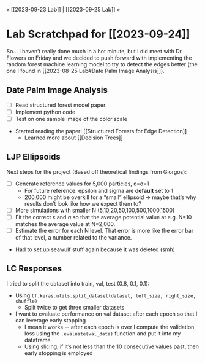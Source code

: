 « [[2023-09-23 Lab]] | [[2023-09-25 Lab]] » 
# Lab Scratchpad for [[2023-09-24]]
So… I haven’t really done much in a hot minute, but I did meet with Dr. Flowers on Friday and we decided to push forward with implementing the random forest machine learning model to try to detect the edges better (the one I found in [[2023-08-25 Lab#Date Palm Image Analysis]]).

## Date Palm Image Analysis
- [ ] Read structured forest model paper
- [ ] Implement python code
- [ ] Test on one sample image of the color scale

- Started reading the paper: [[Structured Forests for Edge Detection]]
	- Learned more about [[Decision Trees]]

## LJP Ellipsoids
Next steps for the project (Based off theoretical findings from Giorgos):
- [ ] Generate reference values for 5,000 particles, ε=σ=1
	- For future reference: epsilon and sigma are **default** set to 1
	- 200,000 might be overkill for a “small” ellipsoid → maybe that’s why results don’t look like how we expect them to?
- [ ] More simulations with smaller N (5,10,20,50,100,500,1000,1500)
- [ ] Fit the correct ε and σ so that the average potential value at e.g. N=10 matches the average value at N=2,000. 
- [ ] Estimate the error for each N level. That error is more like the error bar of that level, a number related to the variance.

- Had to set up seawulf stuff again because it was deleted (smh)

## LC Responses
I tried to split the dataset into train, val, test (0.8, 0.1, 0.1):
- Using `tf.keras.utils.split_dataset(dataset, left_size, right_size, shuffle)`
	- Split twice to get three smaller datasets
- I want to evaluate performance on val dataset after each epoch so that I can leverage early stopping
	- I mean it works -- after each epoch is over I compute the validation loss using the `.evaluate(val_data)` function and put it into my dataframe
	- Using slicing, if it’s not less than the 10 consecutive values past, then early stopping is employed